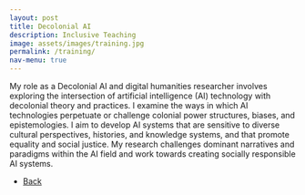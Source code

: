 ```yaml
---
layout: post
title: Decolonial AI
description: Inclusive Teaching 
image: assets/images/training.jpg
permalink: /training/
nav-menu: true
---
```


<p>
My role as a Decolonial AI and digital humanities researcher involves exploring the intersection of artificial intelligence (AI) technology with decolonial theory and practices. I examine the ways in which AI technologies perpetuate or challenge colonial power structures, biases, and epistemologies. I aim to develop AI systems that are sensitive to diverse cultural perspectives, histories, and knowledge systems, and that promote equality and social justice. My research challenges dominant narratives and paradigms within the AI field and work towards creating socially responsible AI systems. </p>





<ul class="actions">
<li><a href="/" class="button next scrolly">Back</a></li>
</ul>
